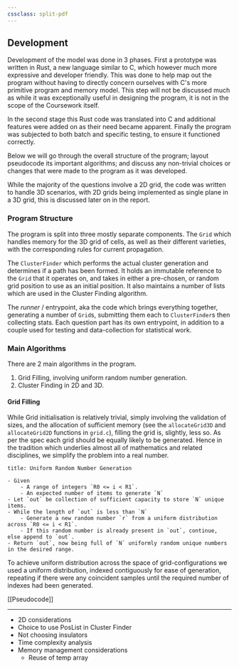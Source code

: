 ```yaml
---
cssclass: split-pdf
---
```


## Development

Development of the model was done in 3 phases. First a prototype was written in Rust, a new language similar to C, which however much more expressive and developer friendly. This was done to help map out the program without having to directly concern ourselves with C's more primitive program and memory model. This step will not be discussed much as while it was exceptionally useful in designing the program, it is not in the scope of the Coursework itself.

In the second stage this Rust code was translated into C and additional features were added on as their need became apparent.  Finally the program was subjected to both batch and specific testing, to ensure it functioned correctly.

Below we will go through the overall structure of the program; layout pseudocode its important algorithms; and discuss any non-trivial choices or changes that were made to the program as it was developed.

While the majority of the questions involve a 2D grid, the code was written to handle 3D scenarios, with 2D grids being implemented as single plane in a 3D grid, this is discussed later on in the report.


### Program Structure

The program is split into three mostly separate components. The `Grid` which handles memory for the 3D grid of cells, as well as their different varieties, with the corresponding rules for current propagation.

The `ClusterFinder` which performs the actual cluster generation and determines if a path has been formed. It holds an immutable reference to the `Grid` that it operates on, and takes in either a pre-chosen, or random grid position to use as an initial position. It also maintains a number of lists which are used in the Cluster Finding algorithm.

The *runner* / entrypoint, aka the code which brings everything together, generating a number of `Grid`s, submitting them each to `ClusterFinder`s then collecting stats. Each question part has its own entrypoint, in addition to a couple used for testing and data-collection for statistical work.


### Main Algorithms

There are 2 main algorithms in the program.

1. Grid Filling, involving uniform random number generation.
2. Cluster Finding in 2D and 3D.

#### Grid Filling

While Grid initialisation is relatively trivial, simply involving the validation of sizes, and the allocation of sufficient memory (see the `allocateGrid3D` and `allocateGrid2D` functions in `grid.c`), filling the grid is, slightly, less so. As per the spec each grid should be equally likely to be generated. Hence in the tradition which underlies almost all of mathematics and related disciplines, we simplify the problem into a real number. 

```ad-pseudocode
title: Uniform Random Number Generation

- Given
	- A range of integers `R0 <= i < R1`.
	- An expected number of items to generate `N`
- Let `out` be collection of sufficient capacity to store `N` unique items.
- While the length of `out` is less than `N`
	- Generate a new random number `r` from a uniform distribution across `R0 <= i < R1`.
	- If this random number is already present in `out`, continue, else append to `out`.
- Return `out`, now being full of `N` uniformly random unique numbers in the desired range.
```

To achieve uniform distribution across the space of grid-configurations we used a uniform distribution, indexed contiguously for ease of generation, repeating if there were any coincident samples until the required number of indexes had been generated.




[[Pseudocode]]


---


- 2D considerations
- Choice to use PosList in Cluster Finder
- Not choosing insulators
- Time complexity analysis
- Memory management considerations
	- Reuse of temp array

